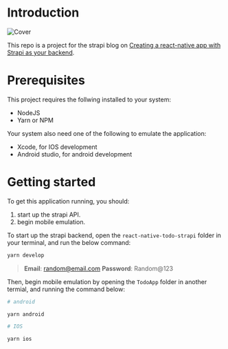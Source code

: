 # Introduction

![Cover](https://github.com/fabio-nettis/react-native-todo-strapi-tutorial/blob/master/screenshots/article-cover-medium.png?raw=true)

This repo is a project for the strapi blog on [Creating a react-native app with Strapi as your backend](https://strapi.io/blog/creating-a-react-native-app-with-strapi-as-backend).

# Prerequisites

This project requires the follwing installed to your system:
* NodeJS
* Yarn or NPM

Your system also need one of the following to emulate the application:
* Xcode, for IOS development
* Android studio, for android development

# Getting started

To get this application running, you should:
1. start up the strapi API.
2. begin mobile emulation.

To start up the strapi backend, open the `react-native-todo-strapi` folder in your terminal, and run the below command:
```bash
yarn develop
```

> **Email**: random@email.com
> **Password**: Random@123

Then, begin mobile emulation by opening the `TodoApp` folder in another termial, and running the command below:
```bash
# android

yarn android

# IOS

yarn ios
```